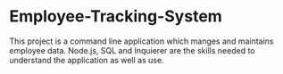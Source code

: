# Employee-Tracking-System
This project is a command line application which manges and maintains employee data. Node.js, SQL and Inquierer are the skills needed to understand the application as well as use.
